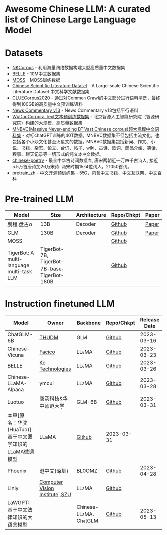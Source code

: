 # Awesome Chinese LLM: A curated list of Chinese Large Language Model

# Datasets

* [NKCorpus](https://gitee.com/lidongwen1997/nkunlp-preprocessing) - 利用海量网络数据构建大型高质量中文数据集
* [BELLE](https://github.com/LianjiaTech/BELLE/tree/main/data/10M) - 10M中文数据集
* [MOSS](https://github.com/OpenLMLab/MOSS#%E6%95%B0%E6%8D%AE) - MOSS训练数据
* [Chinese Scientific Literature Dataset](https://github.com/ydli-ai/CSL) - A Large-scale Chinese Scientific Literature Dataset 中文科学文献数据集
* [CLUECorpus2020](https://github.com/CLUEbenchmark/CLUECorpus2020/) - 通过对Common Crawl的中文部分进行语料清洗，最终得到100GB的高质量中文预训练语料
* [News Commentary v13](https://github.com/dbiir/UER-py/wiki/%E9%A2%84%E8%AE%AD%E7%BB%83%E6%95%B0%E6%8D%AE) - News Commentary v13包括平行语料
* [WuDaoCorpora Text文本预训练数据集](https://data.baai.ac.cn/details/WuDaoCorporaText) - 北京智源人工智能研究院（智源研究院）构建的大规模、高质量数据集
* [MNBVC(Massive Never-ending BT Vast Chinese corpus)超大规模中文语料集](https://github.com/esbatmop/MNBVC) - 对标chatGPT训练的40T数据。MNBVC数据集不但包括主流文化，也包括各个小众文化甚至火星文的数据。MNBVC数据集包括新闻、作文、小说、书籍、杂志、论文、台词、帖子、wiki、古诗、歌词、商品介绍、笑话、糗事、聊天记录等一切形式的纯文本中文数据。
* [chinese-poetry](https://github.com/chinese-poetry/chinese-poetry) - 最全中华古诗词数据库, 唐宋两朝近一万四千古诗人, 接近5.5万首唐诗加26万宋诗. 两宋时期1564位词人，21050首词。
* [pretrain_zh](https://github.com/TigerResearch/TigerBot#%E5%BC%80%E6%BA%90%E6%95%B0%E6%8D%AE%E9%9B%86) - 中文开源预训练集 - 55G，包含中文书籍、中文互联网、中文百科

# Pre-trained LLM

| Model | Size | Architecture | Repo/Chkpt | Paper | 
| ----- | ---- | ------------ | ----------- | ----- |
| 鹏程.盘古α | 13B | Decoder | [Github](https://github.com/huawei-noah/Pretrained-Language-Model) | [Paper](https://arxiv.org/pdf/2104.12369.pdf) |
| GLM | 130B | Decoder | [Github](https://github.com/THUDM/GLM-130B) | [Paper](https://arxiv.org/pdf/2210.02414.pdf) |
| MOSS | | | [Github](https://github.com/OpenLMLab/MOSS) |
| TigerBot: A multi-language multi-task LLM| TigerBot-7B, TigerBot-7B-base，TigerBot-180B| | [Github](https://github.com/TigerResearch/TigerBot) |

# Instruction finetuned LLM
| Model | Owner | Backbone | Repo/Chkpt | Release Date | 
| ----- | ---- | ------------ | ----------- | ----- |
| ChatGLM-6B| [THUDM](https://github.com/THUDM) | GLM | [Github](https://github.com/THUDM/ChatGLM-6B) | 2023-03-16 |
| Chinese-Vicuna | [Facico](https://github.com/Facico) | LLaMA | [Github](https://github.com/Facico/Chinese-Vicuna) | 2023-03-23 |
| BELLE | [Ke Technologies](https://github.com/LianjiaTech) | LLaMA | [Github](https://github.com/LianjiaTech/BELLE) | 2023-03-26 |
| Chinese-LLaMA-Alpaca | ymcui | LLaMA | [Github](https://github.com/LC1332/Luotuo-Chinese-LLM) | 2023-03-28|
| Luotuo | 商汤科技&华中师范大学 | GLM-6B | [Github](https://github.com/ymcui/Chinese-LLaMA-Alpaca) | 2023-03-31|
| 本草[原名：华驼(HuaTuo)]: 基于中文医学知识的LLaMA微调模型 | LLaMA | [Github](https://github.com/SCIR-HI/Huatuo-Llama-Med-Chinese) | 2023-03-31 |
| Phoenix | 港中文(深圳) | BLOOMZ | [Github](https://github.com/FreedomIntelligence/LLMZoo) | 2023-04-28 |
| Linly | [Computer Vision Institute, SZU](https://github.com/CVI-SZU) | LLaMA | [Github](https://github.com/CVI-SZU/Linly) | |
| LaWGPT: 基于中文法律知识的大语言模型| | Chinese-LLaMA、ChatGLM|  [Github](https://github.com/pengxiao-song/LaWGPT) | 2023-05-13 |


